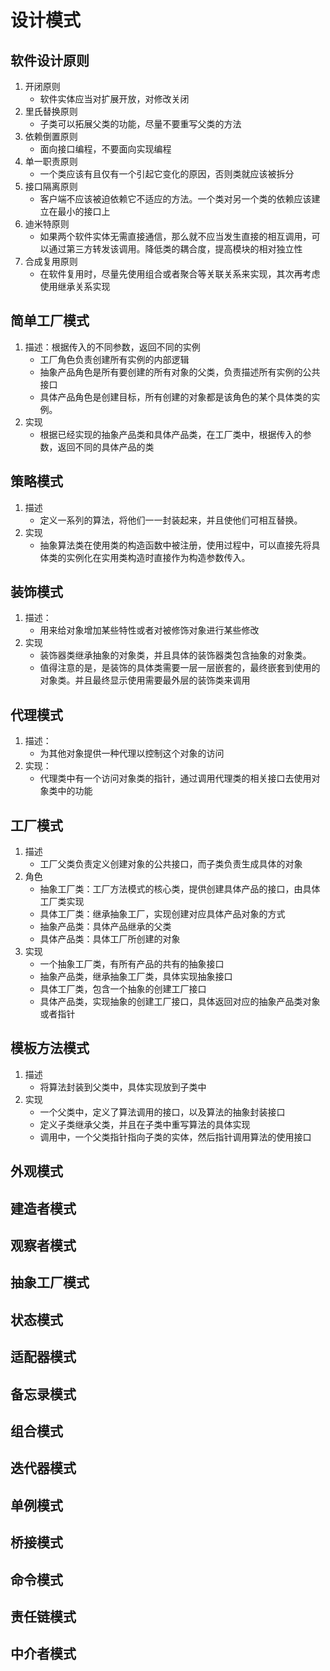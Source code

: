 # 设计模式
## 软件设计原则
1. 开闭原则
    + 软件实体应当对扩展开放，对修改关闭
2. 里氏替换原则
    + 子类可以拓展父类的功能，尽量不要重写父类的方法
3. 依赖倒置原则
    + 面向接口编程，不要面向实现编程
4. 单一职责原则
    + 一个类应该有且仅有一个引起它变化的原因，否则类就应该被拆分
5. 接口隔离原则
    + 客户端不应该被迫依赖它不适应的方法。一个类对另一个类的依赖应该建立在最小的接口上
6. 迪米特原则
    + 如果两个软件实体无需直接通信，那么就不应当发生直接的相互调用，可以通过第三方转发该调用。降低类的耦合度，提高模块的相对独立性
7. 合成复用原则
    + 在软件复用时，尽量先使用组合或者聚合等关联关系来实现，其次再考虑使用继承关系实现

## 简单工厂模式
1. 描述：根据传入的不同参数，返回不同的实例
    + 工厂角色负责创建所有实例的内部逻辑
    + 抽象产品角色是所有要创建的所有对象的父类，负责描述所有实例的公共接口
    + 具体产品角色是创建目标，所有创建的对象都是该角色的某个具体类的实例。
2. 实现
    + 根据已经实现的抽象产品类和具体产品类，在工厂类中，根据传入的参数，返回不同的具体产品的类
    
## 策略模式
1. 描述
    + 定义一系列的算法，将他们一一封装起来，并且使他们可相互替换。
2. 实现
    + 抽象算法类在使用类的构造函数中被注册，使用过程中，可以直接先将具体类的实例化在实用类构造时直接作为构造参数传入。

## 装饰模式
1. 描述：
    + 用来给对象增加某些特性或者对被修饰对象进行某些修改
2. 实现
    + 装饰器类继承抽象的对象类，并且具体的装饰器类包含抽象的对象类。
    + 值得注意的是，是装饰的具体类需要一层一层嵌套的，最终嵌套到使用的对象类。并且最终显示使用需要最外层的装饰类来调用
    
## 代理模式
1. 描述：
    + 为其他对象提供一种代理以控制这个对象的访问
2. 实现：
    + 代理类中有一个访问对象类的指针，通过调用代理类的相关接口去使用对象类中的功能

## 工厂模式
1. 描述
    + 工厂父类负责定义创建对象的公共接口，而子类负责生成具体的对象
2. 角色
    + 抽象工厂类：工厂方法模式的核心类，提供创建具体产品的接口，由具体工厂类实现
    + 具体工厂类：继承抽象工厂，实现创建对应具体产品对象的方式
    + 抽象产品类：具体产品继承的父类
    + 具体产品类：具体工厂所创建的对象
2. 实现
    + 一个抽象工厂类，有所有产品的共有的抽象接口
    + 抽象产品类，继承抽象工厂类，具体实现抽象接口
    + 具体工厂类，包含一个抽象的创建工厂接口
    + 具体产品类，实现抽象的创建工厂接口，具体返回对应的抽象产品类对象或者指针

## 模板方法模式
1. 描述
    + 将算法封装到父类中，具体实现放到子类中
2. 实现
    + 一个父类中，定义了算法调用的接口，以及算法的抽象封装接口
    + 定义子类继承父类，并且在子类中重写算法的具体实现
    + 调用中，一个父类指针指向子类的实体，然后指针调用算法的使用接口

## 外观模式

## 建造者模式

## 观察者模式

## 抽象工厂模式

## 状态模式

## 适配器模式

## 备忘录模式

## 组合模式

## 迭代器模式

## 单例模式

## 桥接模式

## 命令模式

## 责任链模式

## 中介者模式